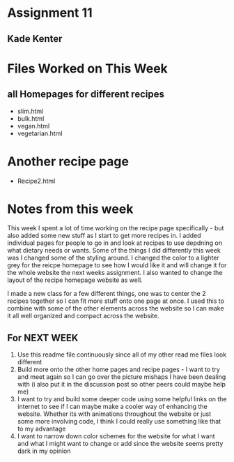 # Assignment 11
## Kade Kenter

# Files Worked on This Week
## all Homepages for different recipes
- slim.html
- bulk.html
- vegan.html
- vegetarian.html
# Another recipe page
- Recipe2.html

# Notes from this week
This week I spent a lot of time working on the recipe page specifically - but also added some new stuff as I start to get more recipes in. I added individual pages for people to go in and look at recipes to use depdning on what dietary needs or wants. Some of the things I did differently this week was I changed some of the styling around. I changed the color to a lighter grey for the reicpe homepage to see how I would like it and will change it for the whole website the next weeks assignment. I also wanted to change the layout of the recipe homepage website as well. 

I made a new class for a few different things, one was to center the 2 recipes together so I can fit more stuff onto one page at once. I used this to combine with some of the other elements across the website so I can make it all well organized and compact across the website.

## For NEXT WEEK
1. Use this readme file continuously since all of my other read me files look different
2. Build more onto the other home pages and recipe pages - I want to try and meet again so I can go over the picture mishaps I have been dealing with (i also put it in the discussion post so other peers could maybe help me)
3. I want to try and build some deeper code using some helpful links on the internet to see if I can maybe make a cooler way of enhancing the website. Whether its with animations throughout the website or just some more involving code, I think I could really use something like that to my advantage
4. I want to narrow down color schemes for the website for what I want and what I might want to change or add since the website seems pretty dark in my opinion

